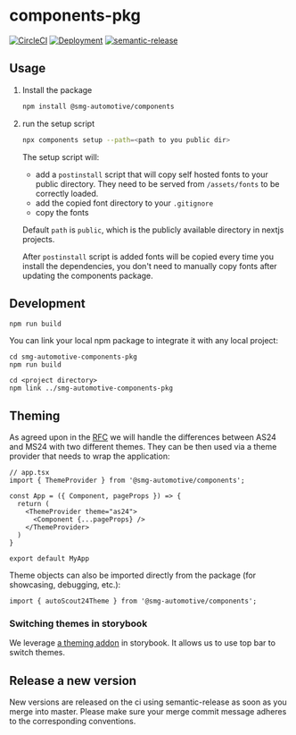 # components-pkg

[![CircleCI](https://circleci.com/gh/smg-automotive/components-pkg/tree/main.svg?style=svg)](https://circleci.com/gh/smg-automotive/components-pkg/tree/main)
[![Deployment](https://img.shields.io/badge/main-Deployment-yellow)](https://main.components-pkg.branch.autoscout24.dev)
[![semantic-release](https://img.shields.io/badge/%20%20%F0%9F%93%A6%F0%9F%9A%80-semantic--release-e10079.svg)](https://github.com/semantic-release/semantic-release)

## Usage

1. Install the package
   ```sh
   npm install @smg-automotive/components
   ```
2. run the setup script
   ```sh
   npx components setup --path=<path to you public dir>
   ```

   The setup script will:
   - add a `postinstall` script that will copy self hosted fonts to your public directory. They need to be served from `/assets/fonts` to be correctly loaded.
   - add the copied font directory to your `.gitignore`
   - copy the fonts

    Default `path` is `public`, which is the publicly available directory in nextjs projects.

    After `postinstall` script is added fonts will be copied every time you install the dependencies, you don't need to manually copy fonts after updating the components package.


## Development
```
npm run build
```

You can link your local npm package to integrate it with any local project:
```
cd smg-automotive-components-pkg
npm run build

cd <project directory>
npm link ../smg-automotive-components-pkg
```

## Theming

As agreed upon in the [RFC](https://github.com/smg-automotive/au-docs/discussions/3) we will handle the differences between AS24 and MS24 with two different themes. They can be then used via a theme provider that needs to wrap the application:

```tsx
// app.tsx
import { ThemeProvider } from '@smg-automotive/components';

const App = ({ Component, pageProps }) => {
  return (
    <ThemeProvider theme="as24">
      <Component {...pageProps} />
    </ThemeProvider>
  )
}

export default MyApp
```

Theme objects can also be imported directly from the package (for showcasing, debugging, etc.):

```tsx
import { autoScout24Theme } from '@smg-automotive/components';
```

### Switching themes in storybook

We leverage [a theming addon](https://storybook.js.org/addons/storybook-addon-themes#custom-decorator) in storybook.
It allows us to use top bar to switch themes.

## Release a new version

New versions are released on the ci using semantic-release as soon as you merge into master. Please
make sure your merge commit message adheres to the corresponding conventions.
